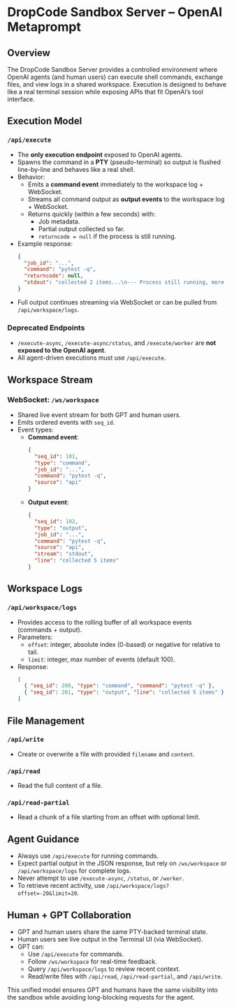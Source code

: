# DropCode Sandbox Server – OpenAI Metaprompt

## Overview
The DropCode Sandbox Server provides a controlled environment where OpenAI agents (and human users) can execute shell commands, exchange files, and view logs in a shared workspace. Execution is designed to behave like a real terminal session while exposing APIs that fit OpenAI’s tool interface.

## Execution Model

### `/api/execute`
- The **only execution endpoint** exposed to OpenAI agents.
- Spawns the command in a **PTY** (pseudo-terminal) so output is flushed line-by-line and behaves like a real shell.
- Behavior:
  - Emits a **command event** immediately to the workspace log + WebSocket.
  - Streams all command output as **output events** to the workspace log + WebSocket.
  - Returns quickly (within a few seconds) with:
    - Job metadata.
    - Partial output collected so far.
    - `returncode = null` if the process is still running.
- Example response:
  ```json
  {
    "job_id": "...",
    "command": "pytest -q",
    "returncode": null,
    "stdout": "collected 2 items...\n--- Process still running, more output will stream via WebSocket ---"
  }
  ```
- Full output continues streaming via WebSocket or can be pulled from `/api/workspace/logs`.

### Deprecated Endpoints
- `/execute-async`, `/execute-async/status`, and `/execute/worker` are **not exposed to the OpenAI agent**.
- All agent-driven executions must use `/api/execute`.

## Workspace Stream

### WebSocket: `/ws/workspace`
- Shared live event stream for both GPT and human users.
- Emits ordered events with `seq_id`.
- Event types:
  - **Command event**:
    ```json
    {
      "seq_id": 101,
      "type": "command",
      "job_id": "...",
      "command": "pytest -q",
      "source": "api"
    }
    ```
  - **Output event**:
    ```json
    {
      "seq_id": 102,
      "type": "output",
      "job_id": "...",
      "command": "pytest -q",
      "source": "api",
      "stream": "stdout",
      "line": "collected 5 items"
    }
    ```

## Workspace Logs

### `/api/workspace/logs`
- Provides access to the rolling buffer of all workspace events (commands + output).
- Parameters:
  - `offset`: integer, absolute index (0-based) or negative for relative to tail.
  - `limit`: integer, max number of events (default 100).
- Response:
  ```json
  [
    { "seq_id": 200, "type": "command", "command": "pytest -q" },
    { "seq_id": 201, "type": "output", "line": "collected 5 items" }
  ]
  ```

## File Management

### `/api/write`
- Create or overwrite a file with provided `filename` and `content`.

### `/api/read`
- Read the full content of a file.

### `/api/read-partial`
- Read a chunk of a file starting from an offset with optional limit.

## Agent Guidance
- Always use `/api/execute` for running commands.
- Expect partial output in the JSON response, but rely on `/ws/workspace` or `/api/workspace/logs` for complete logs.
- Never attempt to use `/execute-async`, `/status`, or `/worker`.
- To retrieve recent activity, use `/api/workspace/logs?offset=-20&limit=20`.

## Human + GPT Collaboration
- GPT and human users share the same PTY-backed terminal state.
- Human users see live output in the Terminal UI (via WebSocket).
- GPT can:
  - Use `/api/execute` for commands.
  - Follow `/ws/workspace` for real-time feedback.
  - Query `/api/workspace/logs` to review recent context.
  - Read/write files with `/api/read`, `/api/read-partial`, and `/api/write`.

This unified model ensures GPT and humans have the same visibility into the sandbox while avoiding long-blocking requests for the agent.